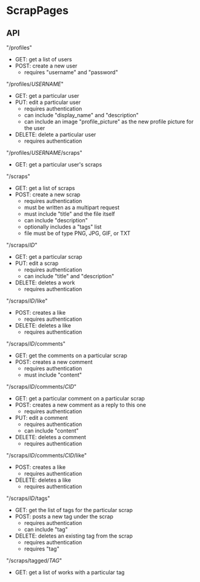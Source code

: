 # ScrapPages

## API

"/profiles"
* GET: get a list of users
* POST: create a new user
  - requires "username" and "password"

"/profiles/*USERNAME*"
* GET: get a particular user
* PUT: edit a particular user
  - requires authentication
  - can include "display_name" and "description"
  - can include an image "profile_picture" as the new profile picture for the user
* DELETE: delete a particular user
  - requires authentication

"/profiles/*USERNAME*/scraps"
* GET: get a particular user's scraps

"/scraps"
* GET: get a list of scraps
* POST: create a new scrap
  - requires authentication
  - must be written as a multipart request
  - must include "title" and the file itself
  - can include "description"
  - optionally includes a "tags" list
  - file must be of type PNG, JPG, GIF, or TXT

"/scraps/*ID*"
* GET: get a particular scrap
* PUT: edit a scrap
  - requires authentication
  - can include "title" and "description"
* DELETE: deletes a work
  - requires authentication

"/scraps/*ID*/like"
* POST: creates a like
  - requires authentication
* DELETE: deletes a like
  - requires authentication

"/scraps/*ID*/comments"
* GET: get the comments on a particular scrap
* POST: creates a new comment
  - requires authentication
  - must include "content"

"/scraps/*ID*/comments/*CID*"
* GET: get a particular comment on a particular scrap
* POST: creates a new comment as a reply to this one
  - requires authentication
* PUT: edit a comment
  - requires authentication
  - can include "content"
* DELETE: deletes a comment
  - requires authentication

"/scraps/*ID*/comments/*CID*/like"
* POST: creates a like
  - requires authentication
* DELETE: deletes a like
  - requires authentication

"/scraps/*ID*/tags"
* GET: get the list of tags for the particular scrap
* POST: posts a new tag under the scrap
  - requires authentication
  - can include "tag"
* DELETE: deletes an existing tag from the scrap
  - requires authentication
  - requires "tag"

"/scraps/tagged/*TAG*"
* GET: get a list of works with a particular tag

